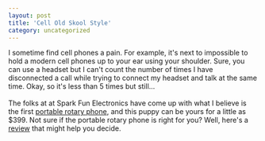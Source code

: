 ```yaml
---
layout: post
title: 'Cell Old Skool Style'
category: uncategorized
---
```


I sometime find cell phones a pain.  For example, it's next to impossible to hold a modern cell phones up to your ear using your shoulder.  Sure, you can use a headset but I can't count the number of times I have disconnected a call while trying to connect my headset and talk at the same time.  Okay, so it's less than 5 times but still...<br /><br />The folks at at Spark Fun Electronics have come up with what I believe is the first <a href="http://www.sparkfun.com/shop/index.php?shop=1&amp;cart=322042&amp;cat=1&amp;itemid=416&amp;">portable rotary phone</a>, and this puppy can be yours for a little as $399.  Not sure if the portable rotary phone is right for you?  Well, here's a <a href="http://www.makezine.com/blog/archive/2005/06/portable_rotary.html">review</a> that might help you decide.
